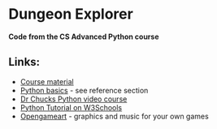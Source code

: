 # Dungeon Explorer

**Code from the CS Advanced Python course**

## Links:

* [Course material](http://www.academis.eu/advanced_python/)
* [Python basics](http://www.academis.eu/python_basics/) - see reference section
* [Dr Chucks Python video course](https://www.freecodecamp.org/learn/python-for-everybody/)
* [Python Tutorial on W3Schools](https://www.w3schools.com/python/)
* [Opengameart](https://opengameart.org/) - graphics and music for your own games
